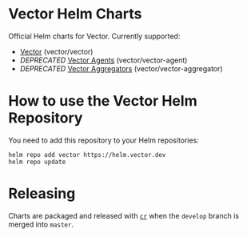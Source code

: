# Vector Helm Charts

Official Helm charts for Vector. Currently supported:
- [Vector](charts/vector/README.md) (vector/vector)
- *DEPRECATED* [Vector Agents](charts/vector-agent/README.md) (vector/vector-agent)
- *DEPRECATED* [Vector Aggregators](charts/vector-aggregator/README.md) (vector/vector-aggregator)

# How to use the Vector Helm Repository

You need to add this repository to your Helm repositories:

```shell
helm repo add vector https://helm.vector.dev
helm repo update
```

# Releasing

Charts are packaged and released with [`cr`](https://github.com/helm/chart-releaser) when the `develop` branch is merged into `master`.
